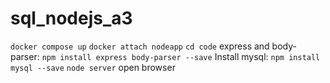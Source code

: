 # sql_nodejs_a3

`docker compose up`
`docker attach nodeapp`
`cd code`
express and body-parser: `npm install express body-parser --save`
Install mysql: `npm install mysql --save`
`node server`
open browser
